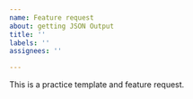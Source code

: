 ```yaml
---
name: Feature request
about: getting JSON Output
title: ''
labels: ''
assignees: ''

---
```


This is a practice template and feature request.
